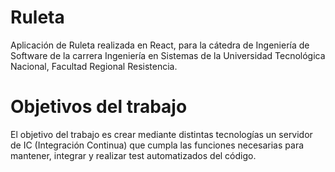 # Ruleta

Aplicación de Ruleta realizada en React, para la cátedra de Ingeniería de Software de la carrera Ingeniería en Sistemas de la Universidad Tecnológica Nacional, Facultad Regional Resistencia.


# Objetivos del trabajo

El objetivo del trabajo es crear mediante distintas tecnologías un servidor de IC (Integración Continua) que cumpla las funciones necesarias para mantener, integrar y realizar test automatizados del código.



